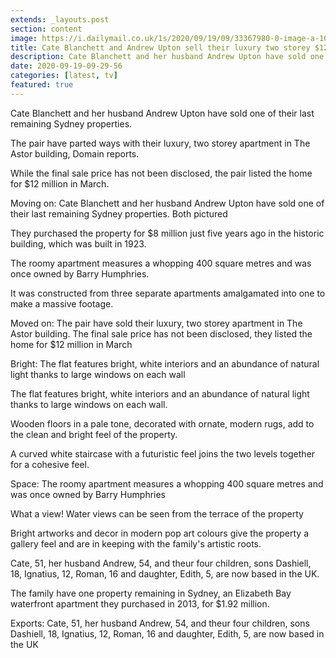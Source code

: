 ```yaml
---
extends: _layouts.post
section: content
image: https://i.dailymail.co.uk/1s/2020/09/19/09/33367980-0-image-a-109_1600503732086.jpg 
title: Cate Blanchett and Andrew Upton sell their luxury two storey $12 million apartment in Sydney 
description: Cate Blanchett and her husband Andrew Upton have sold one of their last remaining Sydney properties.  
date: 2020-09-19-09-29-56 
categories: [latest, tv] 
featured: true 
--- 
```

Cate Blanchett and her husband Andrew Upton have sold one of their last remaining Sydney properties. 

The pair have parted ways with their luxury, two storey apartment in The Astor building, Domain reports. 

While the final sale price has not been disclosed, the pair listed the home for $12 million in March. 

Moving on: Cate Blanchett and her husband Andrew Upton have sold one of their last remaining Sydney properties. Both pictured 

They purchased the property for $8 million just five years ago in the historic building, which was built in 1923. 

The roomy apartment measures a whopping 400 square metres and was once owned by Barry Humphries. 

It was constructed from three separate apartments amalgamated into one to make a massive footage. 

Moved on: The pair have sold their luxury, two storey apartment in The Astor building. The final sale price has not been disclosed, they listed the home for $12 million in March

Bright: The flat features bright, white interiors and an abundance of natural light thanks to large windows on each wall

The flat features bright, white interiors and an abundance of natural light thanks to large windows on each wall. 

Wooden floors in a pale tone, decorated with ornate, modern rugs, add to the clean and bright feel of the property. 

A curved white staircase with a futuristic feel joins the two levels together for a cohesive feel.  

Space: The roomy apartment measures a whopping 400 square metres and was once owned by Barry Humphries

What a view! Water views can be seen from the terrace of the property 

Bright artworks and decor in modern pop art colours give the property a gallery feel and are in keeping with the family's artistic roots. 

Cate, 51, her husband Andrew, 54, and theur four children, sons Dashiell, 18, Ignatius, 12, Roman, 16 and daughter, Edith, 5, are now based in the UK. 

The family have one property remaining in Sydney, an Elizabeth Bay waterfront apartment they purchased in 2013, for $1.92 million.

Exports: Cate, 51, her husband Andrew, 54, and theur four children, sons Dashiell, 18, Ignatius, 12, Roman, 16 and daughter, Edith, 5, are now based in the UK

